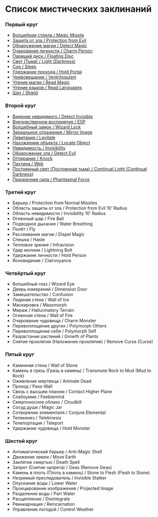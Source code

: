 # Список мистических заклинаний

### Первый круг

-   [Волшебная стрела / Magic Missile](arcane-spells-1#волшебная-стрела)
-   [Защита от зла / Protection from Evil](arcane-spells-1#защита-от-зла)
-   [Обнаружение магии / Detect Magic](arcane-spells-1#обнаружение-магии)
-   [Очарование личности / Charm Person](arcane-spells-1#волшебная-стрела)
-   [Парящий диск / Floating Disc](arcane-spells-1#парящии-диск)
-   [Свет (Тьма) / Light (Darkness)](arcane-spells-1#свет)
-   [Сон / Sleep](arcane-spells-1#сон)
-   [Удержание прохода / Hold Portal](arcane-spells-1#удержание-прохода)
-   [Чревовещание / Ventriloquism](arcane-spells-1#чревовещание)
-   [Чтение магии / Read Magic](arcane-spells-1#чтение-магии)
-   [Чтение языков / Read Languages](arcane-spells-1#чтение-языков)
-   [Щит / Shield](arcane-spells-1#щит)

### Второй круг

-   [Видение невидимого / Detect Invisible](arcane-spells-2#видение-невидимого)
-   [Внечувственное восприятие / ESP](arcane-spells-2#внечувственное-восприятие)
-   [Волшебный замок / Wizard Lock](arcane-spells-2#волшебныи-замок)
-   [Зеркальное отражение / Mirror Image](arcane-spells-2#зеркальное-отражение)
-   [Левитация / Levitate](arcane-spells-2#левитация)
-   [Нахождение объекта / Locate Object](arcane-spells-2#нахождение-объекта)
-   [Невидимость / Invisibility](arcane-spells-2#невидимость)
-   [Обнаружение зла / Detect Evil](arcane-spells-2#обнаружение-зла)
-   [Отпирание / Knock](arcane-spells-2#отпирание)
-   [Паутина / Web](arcane-spells-2#паутина)
-   [Постоянный свет (Постоянная тьма) / Continual Light (Continual Darkness)](arcane-spells-2#постоянныи-свет)
-   [Призрачная сила / Phantasmal Force](arcane-spells-2#призрачная-сила)

### Третий круг

-   Барьер / Protection from Normal Missiles
-   Область защиты от зла / Protection from Evil 10’ Radius
-   Область невидимости / Invisibility 10’ Radius
-   Огненный шар / Fire Ball
-   Подводное дыхание / Water Breathing
-   Полёт / Fly
-   Рассеивание магии / Dispel Magic
-   Спешка / Haste
-   Тепловое зрение / Infravision
-   Удар молнии / Lightning Bolt
-   Удержание личности / Hold Person
-   Ясновидение / Clairvoyance

### Четвёртый круг

-   Волшебный глаз / Wizard Eye
-   Дверь измерений / Dimension Door
-   Замешательство / Confusion
-   Ледяная стена / Wall of Ice
-   Маскировка / Massmorph
-   Мираж / Hallucinatory Terrain
-   Огненная стена / Wall of Fire
-   Очарование чудовища / Charm Monster
-   Перевоплощение других / Polymorph Others
-   Перевоплощение себя / Polymorph Self
-   Разрастание растений / Growth of Plants
-   Снятие проклятия (Наложение проклятия) / Remove Curse (Curse)

### Пятый круг

-   Каменная стена / Wall of Stone
-   Камень в грязь (Грязь в камень) / Transmute Rock to Mud (Mud to Rock)
-   Оживление мертвеца / Animate Dead
-   Проход / Pass-Wall
-   Связь с высшим планом / Contact Higher Plane
-   Слабоумие / Feeblemind
-   Смертоносное облако / Cloudkill
-   Сосуд души / Magic Jar
-   Сотворение элементаля / Conjure Elemental
-   Телекинез / Telekinesis
-   Телепортация / Teleport
-   Удержание чудовища / Hold Monster

### Шестой круг

-   Антимагический барьер / Anti-Magic Shell
-   Движение земли / Move Earth
-   Заклятие смертью / Death Spell
-   Запрет (Снятие запрета) / Geas (Remove Geas)
-   Камень в плоть (Плоть в камень) / Stone to Flesh (Flesh to Stone)
-   Незримый преследователь / Invisible Stalker
-   Опускание воды / Lower Water
-   Проецирование изображения / Projected Image
-   Разделение воды / Part Water
-   Расщепление / Disintegrate
-   Реинкарнация / Reincarnation
-   Управление погодой / Control Weather
